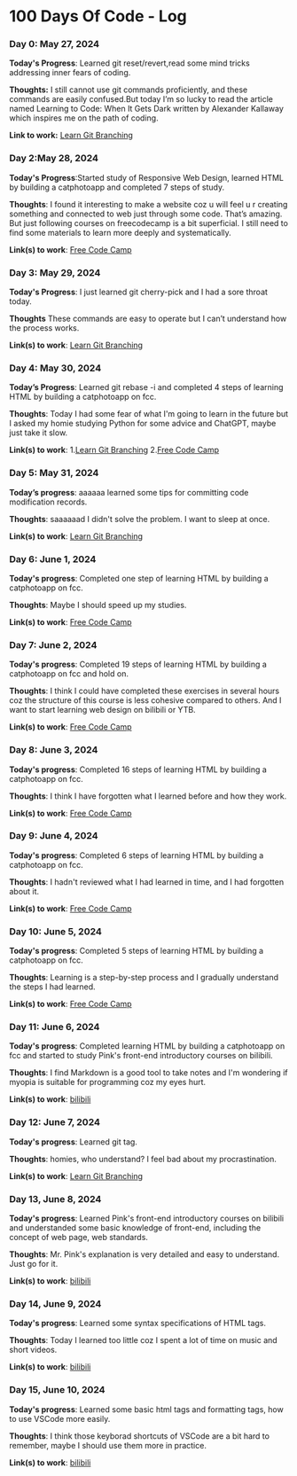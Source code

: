  # 100 Days Of Code - Log

### Day 0: May 27, 2024


**Today's Progress**: Learned git reset/revert,read some mind tricks addressing inner fears of coding.

**Thoughts:** I still cannot use git commands proficiently, and these commands are easily confused.But today I’m so lucky to read the article named Learning to Code: When It Gets Dark written by Alexander Kallaway which inspires me on the path of coding.

**Link to work:** [Learn Git Branching](https://learngitbranching.js.org/)

### Day 2:May 28, 2024


**Today's Progress**:Started study of Responsive Web Design, learned HTML by building a catphotoapp and completed 7 steps of study.

**Thoughts**: I found it interesting to make a website coz u will feel u r creating something and connected to web just through some code. That’s amazing. But just following courses on freecodecamp is a bit superficial. I still need to find some materials to learn more deeply and systematically. 

**Link(s) to work**: [Free Code Camp](http://www.freecodecamo.org)


### Day 3: May 29, 2024


**Today's Progress**: I just learned git cherry-pick and I had a sore throat today.

**Thoughts** These commands are easy to operate but I can’t understand how the process works.

**Link(s) to work**: [Learn Git Branching](https://learngitbranching.js.org/)

### Day 4: May 30, 2024


**Today’s Progress**: Learned git rebase -i and completed 4 steps of learning HTML by building a catphotoapp on fcc.

**Thoughts**: Today I had some fear of what I'm going to learn in the future but I asked my homie studying Python for some advice and ChatGPT, maybe just take it slow. 

**Link(s) to work**:
1.[Learn Git Branching](https://learngitbranching.js.org/)
2.[Free Code Camp](http://www.freecodecamo.org)

### Day 5: May 31, 2024


**Today’s progress**: aaaaaa learned some tips for committing code modification records.

**Thoughts**: saaaaaad I didn't solve the problem. I want to sleep at once.

**Link(s) to work**: [Learn Git Branching](https://learngitbranching.js.org/)

### Day 6: June 1, 2024


**Today's progress**: Completed one step of learning HTML by building a catphotoapp on fcc.

**Thoughts**: Maybe I should speed up my studies.

**Link(s) to work**: [Free Code Camp](http://www.freecodecamo.org)

### Day 7: June 2, 2024


**Today's progress**: Completed 19 steps of learning HTML by building a catphotoapp on fcc and hold on.

**Thoughts**: I think I could have completed these exercises in several hours coz the structure of this course is less cohesive compared to others. And I want to start learning web design on bilibili or YTB.

**Link(s) to work**: [Free Code Camp](http://www.freecodecamo.org)

### Day 8: June 3, 2024


**Today's progress**: Completed 16 steps of learning HTML by building a catphotoapp on fcc.

**Thoughts**: I think I have forgotten what I learned before and how they work.

**Link(s) to work**: [Free Code Camp](http://www.freecodecamo.org)

### Day 9: June 4, 2024


**Today's progress**: Completed 6 steps of learning HTML by building a catphotoapp on fcc.

**Thoughts**: I hadn't reviewed what I had learned in time, and I had forgotten about it.

**Link(s) to work**: [Free Code Camp](http://www.freecodecamo.org)

### Day 10: June 5, 2024


**Today's progress**: Completed 5 steps of learning HTML by building a catphotoapp on fcc.

**Thoughts**: Learning is a step-by-step process and I gradually understand the steps I had learned.

**Link(s) to work**: [Free Code Camp](http://www.freecodecamo.org)

### Day 11: June 6, 2024


**Today's progress**: Completed learning HTML by building a catphotoapp on fcc and started to study Pink's front-end introductory courses on bilibili.

**Thoughts**: I find Markdown is a good tool to take notes and I'm wondering if myopia is suitable for programming coz my eyes hurt.

**Link(s) to work**: [bilibili](https://www.bilibili.com/video/BV14J4114768/?spm_id_from=333.999.0.0)

### Day 12: June 7, 2024


**Today's progress**: Learned git tag.

**Thoughts**: homies, who understand? I feel bad about my procrastination.

**Link(s) to work**: [Learn Git Branching](https://learngitbranching.js.org/)

### Day 13, June 8, 2024


**Today's progress**: Learned Pink's front-end introductory courses on bilibili and understanded some basic knowledge of front-end, including the concept of web page, web standards.

**Thoughts**: Mr. Pink's explanation is very detailed and easy to understand. Just go for it.

**Link(s) to work**: [bilibili](https://www.bilibili.com/video/BV14J4114768/?spm_id_from=333.999.0.0)

### Day 14, June 9, 2024


**Today's progress**: Learned some syntax specifications of HTML tags.

**Thoughts**: Today I learned too little coz I spent a lot of time on music and short videos.

**Link(s) to work**: [bilibili](https://www.bilibili.com/video/BV14J4114768/?spm_id_from=333.999.0.0)

### Day 15, June 10, 2024


**Today's progress**: Learned some basic html tags and formatting tags, how to use VSCode more easily.

**Thoughts**: I think those keyborad shortcuts of VSCode are a bit hard to remember, maybe I should use them more in practice.

**Link(s) to work**: [bilibili](https://www.bilibili.com/video/BV14J4114768/?spm_id_from=333.999.0.0)
